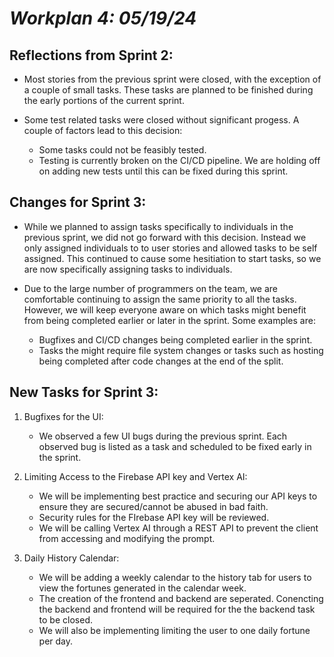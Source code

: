 # ***Workplan 4: 05/19/24***

## **Reflections from Sprint 2**:

- Most stories from the previous sprint were closed, with the exception of a couple of small tasks. These tasks are planned to be finished during the early portions of the current sprint. 

- Some test related tasks were closed without significant progess. A couple of factors lead to this decision:
    - Some tasks could not be feasibly tested. 
    - Testing is currently broken on the CI/CD pipeline. We are holding off on adding new tests until this can be fixed during this sprint. 
    
## **Changes for Sprint 3**:

- While we planned to assign tasks specifically to individuals in the previous sprint, we did not go forward with this decision. Instead we only assigned individuals to to user stories and allowed tasks to be self assigned. This continued to cause some hesitiation to start tasks, so we are now specifically assigning tasks to individuals. 

- Due to the large number of programmers on the team, we are comfortable continuing to assign the same priority to all the tasks. However, we will keep everyone aware on which tasks might benefit from being completed earlier or later in the sprint. Some examples are:
    - Bugfixes and CI/CD changes being completed earlier in the sprint.
    - Tasks the might require file system changes or tasks such as hosting being completed after code changes at the end of the split. 

## **New Tasks for Sprint 3**:

1. Bugfixes for the UI:
    - We observed a few UI bugs during the previous sprint. Each observed bug is listed as a task and scheduled to be fixed early in the sprint. 

2. Limiting Access to the Firebase API key and Vertex AI:
    - We will be implementing best practice and securing our API keys to ensure they are secured/cannot be abused in bad faith. 
    - Security rules for the FIrebase API key will be reviewed.
    - We will be calling Vertex AI through a REST API to prevent the client from accessing and modifying the prompt. 

3. Daily History Calendar:
    - We will be adding a weekly calendar to the history tab for users to view the fortunes generated in the calendar week. 
    - The creation of the frontend and backend are seperated. Conencting the backend and frontend will be required for the the backend task to be closed. 
    - We will also be implementing limiting the user to one daily fortune per day. 